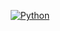 <p align="center">
  <a align="center" href="">
    <img alt="Python" src="https://latex.codecogs.com/png.latex?%5Cdpi%7B300%7D%20%5Chuge%20%7Be%7D%5E%7Bi%5Cpi%7D&plus;1%3D0"/>
  </a>
</p>
